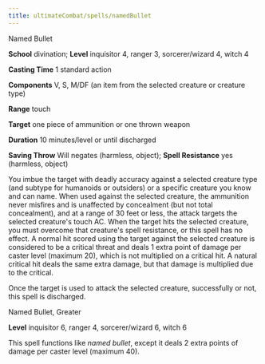 ```yaml
---
title: ultimateCombat/spells/namedBullet
---
```

Named Bullet

**School** divination; **Level** inquisitor 4, ranger 3, sorcerer/wizard 4, witch 4

**Casting Time** 1 standard action

**Components** V, S, M/DF (an item from the selected creature or creature type)

**Range** touch

**Target** one piece of ammunition or one thrown weapon

**Duration** 10 minutes/level or until discharged

**Saving Throw** Will negates (harmless, object); **Spell Resistance** yes (harmless, object)

You imbue the target with deadly accuracy against a selected creature type (and subtype for humanoids or outsiders) or a specific creature you know and can name. When used against the selected creature, the ammunition never misfires and is unaffected by concealment (but not total concealment), and at a range of 30 feet or less, the attack targets the selected creature's touch AC. When the target hits the selected creature, you must overcome that creature's spell resistance, or this spell has no effect. A normal hit scored using the target against the selected creature is considered to be a critical threat and deals 1 extra point of damage per caster level (maximum 20), which is not multiplied on a critical hit. A natural critical hit deals the same extra damage, but that damage is multiplied due to the critical.

Once the target is used to attack the selected creature, successfully or not, this spell is discharged.

Named Bullet, Greater

**Level** inquisitor 6, ranger 4, sorcerer/wizard 6, witch 6

This spell functions like _named bullet_, except it deals 2 extra points of damage per caster level (maximum 40).

